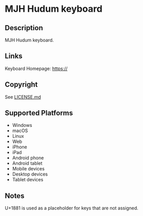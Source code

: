 MJH Hudum keyboard
==============

Description
-----------
MJH Hudum keyboard.

Links
-----
Keyboard Homepage: [https://](https://keyman.com/keyboards/mjh_hudum)

Copyright
---------
See [LICENSE.md](LICENSE.md)

Supported Platforms
-------------------
 * Windows
 * macOS
 * Linux
 * Web
 * iPhone
 * iPad
 * Android phone
 * Android tablet
 * Mobile devices
 * Desktop devices
 * Tablet devices

Notes
-----
U+1881 is used as a placeholder for keys that are not assigned.
